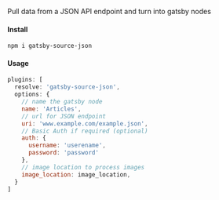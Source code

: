 Pull data from a JSON API endpoint and turn into gatsby nodes

#### Install
```
npm i gatsby-source-json
```

#### Usage
```js
plugins: [
  resolve: 'gatsby-source-json',
  options: {
    // name the gatsby node
    name: 'Articles',
    // url for JSON endpoint
    uri: 'www.example.com/example.json',
    // Basic Auth if required (optional)
    auth: {
      username: 'userename',
      password: 'password'
    },
    // image location to process images
    image_location: image_location,
  }
]
```

